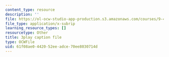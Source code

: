 ```yaml
---
content_type: resource
description: ''
file: https://ol-ocw-studio-app-production.s3.amazonaws.com/courses/9-40-introduction-to-neural-computation-spring-2018/61f08ae0442052eeadce70ee8030714d_EpPtCLkCGOk.vtt
file_type: application/x-subrip
learning_resource_types: []
resourcetype: Other
title: 3play caption file
type: OCWFile
uid: 61f08ae0-4420-52ee-adce-70ee8030714d
---
```

